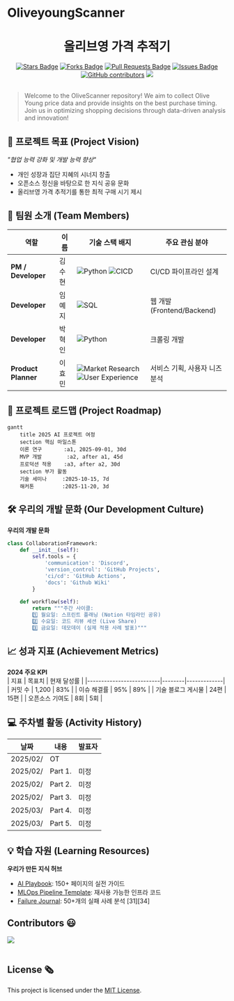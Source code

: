 # OliveyoungScanner

<h1 align="center"> 올리브영 가격 추적기 </h1>

<div align="center">
<a href="https://github.com/Thursday-Zero/OliveyoungScanner/stargazers"><img src="https://img.shields.io/github/stars/Thursday-Zero/OliveyoungScanner" alt="Stars Badge"/></a>
<a href="https://github.com/Thursday-Zero/OliveyoungScanner/network/members"><img src="https://img.shields.io/github/forks/Thursday-Zero/OliveyoungScanner" alt="Forks Badge"/></a>
<a href="https://github.com/Thursday-Zero/OliveyoungScanner/pulls"><img src="https://img.shields.io/github/issues-pr/Thursday-Zero/OliveyoungScanner" alt="Pull Requests Badge"/></a>
<a href="https://github.com/Thursday-Zero/OliveyoungScanner/issues"><img src="https://img.shields.io/github/issues/Thursday-Zero/OliveyoungScanner" alt="Issues Badge"/></a>
<a href="https://github.com/Thursday-Zero/OliveyoungScanner/graphs/contributors"><img alt="GitHub contributors" src="https://img.shields.io/github/contributors/Thursday-Zero/OliveyoungScanner?color=2b9348"></a>
<a href="https://hits.seeyoufarm.com"><img src="https://hits.seeyoufarm.com/api/count/incr/badge.svg?url=https%3A%2F%2Fgithub.com%2FThursday-Zero%2FOliveyoungScanner&count_bg=%2379C83D&title_bg=%23555555&icon=&icon_color=%23E7E7E7&title=hits&edge_flat=false"/></a>
</div>
<br>

<!-- sheilds: https://shields.io/ -->
<!-- hits badge: https://hits.seeyoufarm.com/ -->

> Welcome to the OliveScanner repository! We aim to collect Olive Young price data and provide insights on the best purchase timing. Join us in optimizing shopping decisions through data-driven analysis and innovation!

## 🌟 프로젝트 목표 (Project Vision)
_"협업 능력 강화 및 개발 능력 향상"_  
- 개인 성장과 집단 지혜의 시너지 창출
- 오픈소스 정신을 바탕으로 한 지식 공유 문화
- 올리브영 가격 추적기를 통한 최적 구매 시기 제시

## 🧑 팀원 소개 (Team Members)

| 역할          | 이름 |  기술 스택 배지                                                                 | 주요 관심 분야                          |
|---------------|------|-----------------------------------------------------------------------|----------------------------------------|
| **PM / Developer** | 김수현 | ![Python](https://img.shields.io/badge/Python-3776AB) ![CICD](https://img.shields.io/badge/-CI%2FCD-00A86B?logo=ci-cd&logoColor=white)   | CI/CD 파이프라인 설계             |
| **Developer** | 임예지 | ![SQL](https://img.shields.io/badge/SQL-Advanced-003B57) | 웹 개발(Frontend/Backend)                  |
| **Developer** | 박혁인 | ![Python](https://img.shields.io/badge/Python-3776AB) | 크롤링 개발                  |
| **Product Planner** | 이효민 |  ![Market Research](https://img.shields.io/badge/Market_Research-Analytics-FF5733) ![User Experience](https://img.shields.io/badge/User_Experience-UX-00A86B) | 서비스 기획, 사용자 니즈 분석 |


## 🚀 프로젝트 로드맵 (Project Roadmap)
```mermaid
gantt
    title 2025 AI 프로젝트 여정
    section 핵심 마일스톤
    이론 연구       :a1, 2025-09-01, 30d
    MVP 개발        :a2, after a1, 45d
    프로덕션 적용    :a3, after a2, 30d
    section 부가 활동
    기술 세미나     :2025-10-15, 7d
    해커톤         :2025-11-20, 3d
```


## 🛠️ 우리의 개발 문화 (Our Development Culture)
**우리의 개발 문화**  
```python
class CollaborationFramework:
    def __init__(self):
        self.tools = {
            'communication': 'Discord',
            'version_control': 'GitHub Projects',
            'ci/cd': 'GitHub Actions',
            'docs': 'Github Wiki'
        }
    
    def workflow(self):
        return """주간 사이클:
        1️⃣ 월요일: 스프린트 플래닝 (Notion 타임라인 공유)
        2️⃣ 수요일: 코드 리뷰 세션 (Live Share)
        3️⃣ 금요일: 데모데이 (실제 적용 사례 발표)"""
```


## 📈 성과 지표 (Achievement Metrics)
**2024 주요 KPI**  
| 지표                     | 목표치 | 현재 달성률 |
|--------------------------|--------|-------------|
| 커밋 수                  | 1,200  | 83%         |
| 이슈 해결률              | 95%    | 89%         | 
| 기술 블로그 게시물       | 24편   | 15편        |
| 오픈소스 기여도          | 8회    | 5회         |


## 💻 주차별 활동 (Activity History)

| 날짜 | 내용 | 발표자 | 
| -------- | -------- | ---- |
| 2025/02/ | OT       |      |
| 2025/02/ |  Part 1. | 미정 | 
| 2025/02/ |  Part 2. | 미정 | 
| 2025/02/ |  Part 3. | 미정 | 
| 2025/03/ |  Part 4. | 미정 | 
| 2025/03/ |  Part 5. | 미정 | 



## 💡 학습 자원 (Learning Resources)
**우리가 만든 지식 허브**  
- [AI Playbook](https://github.com/your-org/ai-playbook): 150+ 페이지의 실전 가이드
- [MLOps Pipeline Template](https://github.com/your-org/mlops-template): 재사용 가능한 인프라 코드
- [Failure Journal](https://your-org.github.io/failure-journal): 50+개의 실패 사례 분석 [31][34]

<h2>Contributors 😃</h2>
<a href="https://github.com/Thursday-Zero/OliveyoungScanner/graphs/contributors">
  <img src="https://contrib.rocks/image?repo=Thursday-Zero/OliveyoungScanner" />
</a>
<br><br>

<h2>License 🗞</h2>

This project is licensed under the [MIT License](https://opensource.org/licenses/MIT).
